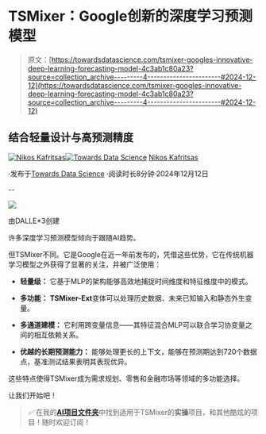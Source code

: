 # TSMixer：Google创新的深度学习预测模型

> 原文：[https://towardsdatascience.com/tsmixer-googles-innovative-deep-learning-forecasting-model-4c3ab1c80a23?source=collection_archive---------4-----------------------#2024-12-12](https://towardsdatascience.com/tsmixer-googles-innovative-deep-learning-forecasting-model-4c3ab1c80a23?source=collection_archive---------4-----------------------#2024-12-12)

## 结合轻量设计与高预测精度

[](https://medium.com/@nikoskafritsas?source=post_page---byline--4c3ab1c80a23--------------------------------)[![Nikos Kafritsas](../Images/de965cfcd8fbd8e1baf849017d365cbb.png)](https://medium.com/@nikoskafritsas?source=post_page---byline--4c3ab1c80a23--------------------------------)[](https://towardsdatascience.com/?source=post_page---byline--4c3ab1c80a23--------------------------------)[![Towards Data Science](../Images/a6ff2676ffcc0c7aad8aaf1d79379785.png)](https://towardsdatascience.com/?source=post_page---byline--4c3ab1c80a23--------------------------------) [Nikos Kafritsas](https://medium.com/@nikoskafritsas?source=post_page---byline--4c3ab1c80a23--------------------------------)

·发布于[Towards Data Science](https://towardsdatascience.com/?source=post_page---byline--4c3ab1c80a23--------------------------------) ·阅读时长8分钟·2024年12月12日

--

![](../Images/c267d04bd51a8d38de14ebf2e4cd37e3.png)

由DALLE*3创建

许多深度学习预测模型倾向于跟随AI趋势。

但TSMixer不同。它是Google在近一年前发布的，凭借这些优势，它在传统机器学习模型之外获得了显著的关注，并被广泛使用：

+   **轻量级：** 它基于MLP的架构能够高效地捕捉时间维度和特征维度中的模式。

+   **多功能：** **TSMixer-Ext**变体可以处理历史数据、未来已知输入和静态外生变量。

+   **多通道建模：** 它利用跨变量信息——其特征混合MLP可以联合学习协变量之间的相互依赖关系。

+   **优越的长期预测能力：** 能够处理更长的上下文，能够在预测期达到720个数据点，基准测试结果表明其表现优异。

这些特点使得TSMixer成为需求规划、零售和金融市场等领域的多功能选择。

让我们开始吧！

> *✅* 在我的[**AI项目文件夹**](https://aihorizonforecast.substack.com/p/ai-projects)中找到适用于TSMixer的**实操**项目，和其他酷炫的项目！随时欢迎订阅！
